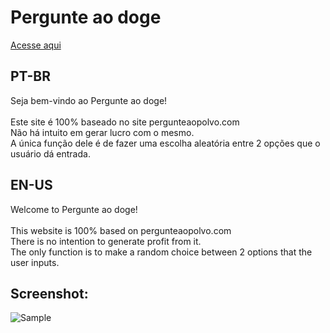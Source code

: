 # Pergunte ao doge

[Acesse aqui](http://pergunte-ao-doge.000webhostapp.com/)

## PT-BR
Seja bem-vindo ao Pergunte ao doge!
<br><br>
Este site é 100% baseado no site pergunteaopolvo.com
<br>
Não há intuito em gerar lucro com o mesmo.
<br>
A única função dele é de fazer uma escolha aleatória entre 2 opções que o usuário dá entrada.

## EN-US
Welcome to Pergunte ao doge!
<br><br>
This website is 100% based on pergunteaopolvo.com
<br>
There is no intention to generate profit from it.
<br>
The only function is to make a random choice between 2 options that the user inputs.
## **Screenshot**:
![Sample](https://github.com/brunoklehm/pergunte-ao-doge/blob/master/sample.png)

